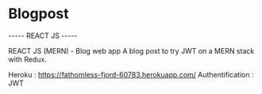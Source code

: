 # Blogpost

----- REACT JS -----

REACT JS (MERN) - Blog web app
A blog post to try JWT on a MERN stack with Redux.

Heroku : https://fathomless-fjord-60783.herokuapp.com/
Authentification : JWT
